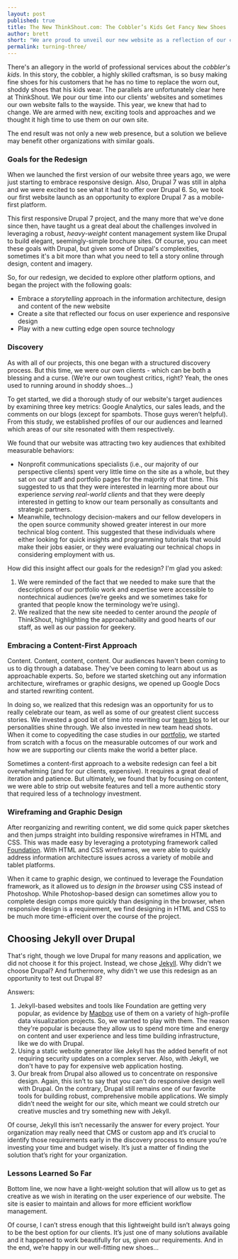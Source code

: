 ```yaml
---
layout: post
published: true
title: The New ThinkShout.com: The Cobbler’s Kids Get Fancy New Shoes
author: brett
short: "We are proud to unveil our new website as a reflection of our commitment to digital strategy and technical innovation."
permalink: turning-three/
---
```


There's an allegory in the world of professional services about the *cobbler's kids*. In this story, the cobbler, a highly skilled craftsman, is so busy making fine shoes for his customers that he has no time to replace the worn out, shoddy shoes that his kids wear. The parallels are unfortunately clear here at ThinkShout. We pour our time into our clients' websites and sometimes our own website falls to the wayside. This year, we knew that had to change. We are armed with new, exciting tools and approaches and we thought it high time to use them on our own site.

The end result was not only a new web presence, but a solution we believe may benefit other organizations with similar goals.

### Goals for the Redesign

When we launched the first version of our website three years ago, we were just starting to embrace responsive design. Also, Drupal 7 was still in alpha and we were excited to see what it had to offer over Drupal 6. So, we took our first website launch as an opportunity to explore Drupal 7 as a mobile-first platform.

This first responsive Drupal 7 project, and the many more that we've done since then, have taught us a great deal about the challenges involved in leveraging a robust, *heavy-weight* content management system like Drupal to build elegant, seemingly-simple brochure sites. Of course, you can meet these goals with Drupal, but given some of Drupal's complexities, sometimes it's a bit more than what you need to tell a story online through design, content and imagery.

So, for our redesign, we decided to explore other platform options, and began the project with the following goals:

* Embrace a *storytelling* approach in the information architecture, design and content of the new website
* Create a site that reflected our focus on user experience and responsive design
* Play with a new cutting edge open source technology 

### Discovery

As with all of our projects, this one began with a structured discovery process. But this time, we were our own clients - which can be both a blessing and a curse. (We’re our own toughest critics, right? Yeah, the ones used to running around in shoddy shoes...)

To get started, we did a thorough study of our website's target audiences by examining three key metrics: Google Analytics, our sales leads, and the comments on our blogs (except for spambots. Those guys weren’t helpful). From this study, we established profiles of our our audiences and learned which areas of our site resonated with them respectively.

We found that our website was attracting two key audiences that exhibited measurable behaviors:

* Nonprofit communications specialists (i.e., our majority of our perspective clients) spent very little time on the site as a whole, but they sat on our staff and portfolio pages for the majority of that time. This suggested to us that they were interested in learning more about our experience *serving real-world clients* and that they were deeply interested in getting to know our team personally as consultants and strategic partners.
* Meanwhile, technology decision-makers and our fellow developers in the open source community showed greater interest in our more technical blog content. This suggested that these individuals where either looking for quick insights and programming tutorials that would make their jobs easier, or they were evaluating our technical chops in considering employment with us.

How did this insight affect our goals for the redesign? I'm glad you asked:

1. We were reminded of the fact that we needed to make sure that the descriptions of our portfolio work and expertise were accessible to nontechnical audiences (we’re geeks and we sometimes take for granted that people know the terminology we’re using).
2. We realized that the new site needed to center around the *people* of ThinkShout, highlighting the approachability and good hearts of our staff, as well as our passion for geekery.

### Embracing a Content-First Approach

Content. Content, content, content. Our audiences haven't been coming to us to dig through a database. They've been coming to learn about us as approachable experts. So, before we started sketching out any information architecture, wireframes or graphic designs, we opened up Google Docs and started rewriting content.

In doing so, we realized that this redesign was an opportunity for us to really celebrate our team, as well as some of our greatest client success stories. We invested a good bit of time into rewriting our [team bios](/team/) to let our personalities shine through. We also invested in new team head shots. When it come to copyediting the case studies in our [portfolio](/work/), we started from scratch with a focus on the measurable outcomes of our work and how we are supporting our clients make the world a better place.

Sometimes a content-first approach to a website redesign can feel a bit overwhelming (and for our clients, expensive). It requires a great deal of iteration and patience. But ultimately, we found that by focusing on content, we were able to strip out website features and tell a more authentic story that required less of a technology investment. 

### Wireframing and Graphic Design

After reorganizing and rewriting content, we did some quick paper sketches and then jumps straight into building responsive wireframes in HTML and CSS. This was made easy by leveraging a prototyping framework called [Foundation](http://foundation.zurb.com/). With HTML and CSS wireframes, we were able to quickly address information architecture issues across a variety of mobile and tablet platforms.

When it came to graphic design, we continued to leverage the Foundation framework, as it allowed us to *design in the browser* using CSS instead of Photoshop. While Photoshop-based design can sometimes allow you to complete design comps more quickly than designing in the browser, when responsive design is a requirement, we find designing in HTML and CSS to be much more time-efficient over the course of the project.

## Choosing Jekyll over Drupal

That's right, though we love Drupal for many reasons and application, we did not choose it for this project. Instead, we chose [Jekyll](http://jekyllrb.com/). Why didn't we choose Drupal? And furthermore, why didn't we use this redesign as an opportunity to test out Drupal 8?

Answers:

1. Jekyll-based websites and tools like Foundation are getting very popular, as evidence by [Mapbox](http://mapbox.com/) use of them on a variety of high-profile data visualization projects. So, we wanted to play with them. The reason they're popular is because they allow us to spend more time and energy on content and user experience and less time building infrastructure, like we do with Drupal.
2. Using a static website generator like Jekyll has the added benefit of not requiring security updates on a complex server. Also, with Jekyll, we don't have to pay for expensive web application hosting.
3. Our break from Drupal also allowed us to concentrate on responsive design. Again, this isn’t to say that you can't do responsive design well with Drupal. On the contrary, Drupal still remains one of our favorite tools for building robust, comprehensive mobile applications. We simply didn’t need the weight for our site, which meant we could stretch our creative muscles and try something new with Jekyll. 

Of course, Jekyll this isn’t necessarily the answer for every project. Your organization may really need that CMS or custom app and it’s crucial to identify those requirements early in the discovery process to ensure you’re investing your time and budget wisely. It’s just a matter of finding the solution that’s right for your organization.

### Lessons Learned So Far

Bottom line, we now have a light-weight solution that will allow us to get as creative as we wish in iterating on the user experience of our website. The site is easier to maintain and allows for more efficient workflow management.

Of course, I can’t stress enough that this lightweight build isn’t always going to be the best option for our clients. It’s just one of many solutions available and it happened to work beautifully for us, given our requirements. And in the end, we’re happy in our well-fitting new shoes...
